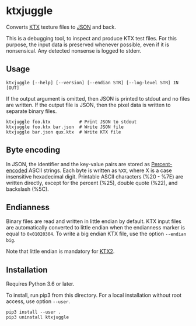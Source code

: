ktxjuggle
=========

Converts [KTX] texture files to [JSON] and back.

This is a debugging tool, to inspect and produce KTX test files.
For this purpose, the input data is preserved whenever possible,
even if it is nonsensical. Any detected nonsense is logged to stderr.


Usage
-----

    ktxjuggle [--help] [--version] [--endian STR] [--log-level STR] IN [OUT]

If the output argument is omitted, then JSON
is printed to stdout and no files are written.
If the output file is JSON, then the pixel data
is written to separate binary files.

    ktxjuggle foo.ktx           # Print JSON to stdout
    ktxjuggle foo.ktx bar.json  # Write JSON file
    ktxjuggle bar.json qux.ktx  # Write KTX file


Byte encoding
-------------

In JSON, the identifier and the key-value pairs
are stored as [Percent-encoded] ASCII strings.
Each byte is written as `%XX`, where X is a
case insensitive hexadecimal digit. Printable ASCII
characters (%20 - %7E) are written directly, except
for the percent (%25), double quote (%22), and backslash (%5C).


Endianness
----------

Binary files are read and written in little endian by default.
KTX input files are automatically converted to little endian
when the endianness marker is equal to `0x01020304`.
To write a big endian KTX file, use the option `--endian big`.

Note that little endian is mandatory for [KTX2].


Installation
------------

Requires Python 3.6 or later.

To install, run pip3 from this directory.
For a local installation without root access, use option `--user`.

    pip3 install --user .
    pip3 uninstall ktxjuggle



[KTX]: https://www.khronos.org/opengles/sdk/tools/KTX/file_format_spec/
[KTX2]: https://github.com/KhronosGroup/KTX-Specification
[JSON]: https://json.org/
[Percent-encoded]: https://en.wikipedia.org/wiki/Percent_encoding

